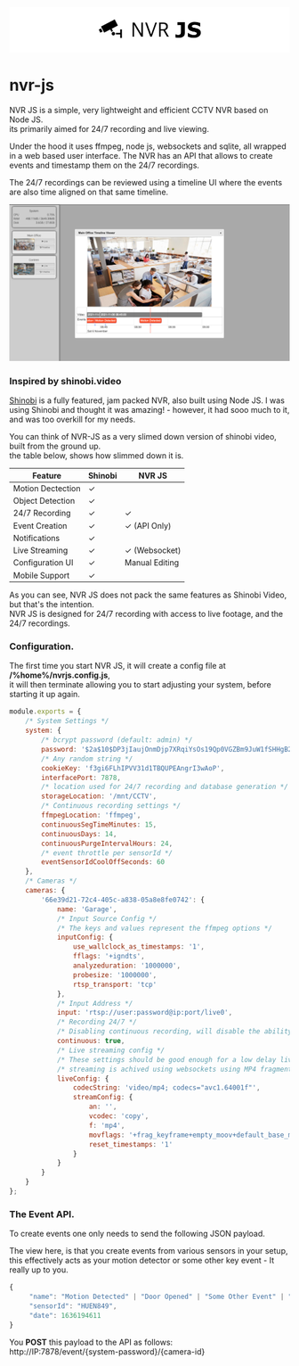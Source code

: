 ![Image](./readme.png)  

# nvr-js

NVR JS is a simple, very lightweight and efficient CCTV NVR based on Node JS.  
its primarily aimed for 24/7 recording and live viewing.

Under the hood it uses ffmpeg, node js, websockets and sqlite, all wrapped in a web based user interface.
The NVR has an API that allows to create events and timestamp them on the 24/7 recordings.

The 24/7 recordings can be reviewed using a timeline UI where the events are also time aligned on that same timeline.

![Image](./demo.png) 

### Inspired by shinobi.video
[Shinobi](https://shinobi.video) is a fully featured, jam packed NVR, also built using Node JS.
I was using Shinobi and thought it was amazing! - however, it had sooo much to it, and was too overkill for my needs.

You can think of NVR-JS as a very slimed down version of shinobi video, built from the ground up.  
the table below, shows how slimmed down it is.

| Feature           | Shinobi | NVR JS              |
|-------------------|---------|---------------------|
| Motion Dectection | &check; |                     |
| Object Detection  | &check; |                     |
| 24/7 Recording    | &check; | &check;             |
| Event Creation    | &check; | &check; (API Only)  |
| Notifications     | &check; |                     |
| Live Streaming    | &check; | &check; (Websocket) |
| Configuration UI  | &check; | Manual Editing      |
| Mobile Support    | &check; |                     |

As you can see, NVR JS does not pack the same features as Shinobi Video, but that's the intention.  
NVR JS is designed for 24/7 recording with access to live footage, and the 24/7 recordings.

### Configuration.
The first time you start NVR JS, it will create a config file at **/%home%/nvrjs.config.js**,  
it will then terminate allowing you to start adjusting your system, before starting it up again.

```javascript
module.exports = {
	/* System Settings */
	system: {
		/* bcrypt password (default: admin) */
		password: '$2a$10$DP3jIaujOnmDjp7XRqiYsOs19Qp0VGZBm9JuW1fSHHgB24HdtVR.q',
		/* Any random string */
		cookieKey: 'f3gi6FLhIPVV31d1TBQUPEAngrI3wAoP',
		interfacePort: 7878,
		/* location used for 24/7 recording and database generation */
		storageLocation: '/mnt/CCTV',
		/* Continuous recording settings */
		ffmpegLocation: 'ffmpeg',
		continuousSegTimeMinutes: 15,
		continuousDays: 14,
		continuousPurgeIntervalHours: 24,
		/* event throttle per sensorId */
		eventSensorIdCoolOffSeconds: 60
	},
	/* Cameras */
	cameras: {
		'66e39d21-72c4-405c-a838-05a8e8fe0742': {
			name: 'Garage',
			/* Input Source Config */
			/* The keys and values represent the ffmpeg options */
			inputConfig: {
				use_wallclock_as_timestamps: '1',
				fflags: '+igndts',
				analyzeduration: '1000000',
				probesize: '1000000',
				rtsp_transport: 'tcp'
			},
			/* Input Address */
			input: 'rtsp://user:password@ip:port/live0',
			/* Recording 24/7 */
			/* Disabling continuous recording, will disable the ability to create events */
			continuous: true,
			/* Live streaming config */
			/* These settings should be good enough for a low delay live stream, providing your camera produces h264 frames */ 
			/* streaming is achived using websockets using MP4 fragments */
			liveConfig: {
				codecString: 'video/mp4; codecs="avc1.64001f"',
				streamConfig: {
					an: '',
					vcodec: 'copy',
					f: 'mp4',
					movflags: '+frag_keyframe+empty_moov+default_base_moof',
					reset_timestamps: '1'
				}
			}
		}
	}
};
```


### The Event API.
To create events one only needs to send the following JSON payload.

The view here, is that you create events from various sensors in your setup, this effectively acts as your motion detector
or some other key event - It really up to you. 

```javascript
{
     "name": "Motion Detected" | "Door Opened" | "Some Other Event" | "Of Your Choice",
     "sensorId": "HUEN849",
     "date": 1636194611
}
```

You **POST** this payload to the API as follows:  
http://IP:7878/event/{system-password}/{camera-id}
